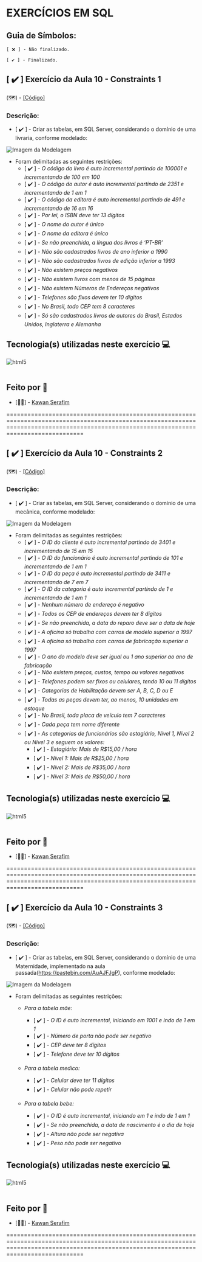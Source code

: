 # **EXERCÍCIOS EM SQL**

## Guia de Símbolos:

    [ ❌ ] - Não finalizado.

    [ ✔️ ] - Finalizado.

## [ ✔️ ] Exercício da Aula 10 - Constraints 1

(🗺️) - [[Código]]()

### Descrição:

- [ ✔️ ] - Criar as tabelas, em SQL Server, considerando o domínio de uma livraria, conforme modelado:

![Imagem da Modelagem](https://github.com/KawanSerafim/Banco_De_Dados/blob/main/SQL/Casa/Imagens/Imagem%20do%20WhatsApp%20de%202024-10-15%20à(s)%2019.04.15_0b81bcf8.jpg)

- Foram delimitadas as seguintes restrições:
  - [ ✔️ ] - *O código do livro é auto incremental partindo de 100001 e incrementando de 100 em 100*
  - [ ✔️ ] - *O código do autor é auto incremental partindo de 2351 e incrementando de 1 em 1*
  - [ ✔️ ] - *O código da editora é auto incremental partindo de 491 e incrementando de 16 em 16*
  - [ ✔️ ] - *Por lei, o ISBN deve ter 13 dígitos*
  - [ ✔️ ] - *O nome do autor é único*
  - [ ✔️ ] - *O nome da editora é único*
  - [ ✔️ ] - *Se não preenchida, a língua dos livros é ‘PT-BR’*
  - [ ✔️ ] - *Não são cadastrados livros de ano inferior a 1990*
  - [ ✔️ ] - *Não são cadastrados livros de edição inferior a 1993*
  - [ ✔️ ] - *Não existem preços negativos*
  - [ ✔️ ] - *Não existem livros com menos de 15 páginas*
  - [ ✔️ ] - *Não existem Números de Endereços negativos*
  - [ ✔️ ] - *Telefones são fixos devem ter 10 dígitos*
  - [ ✔️ ] - *No Brasil, todo CEP tem 8 caracteres*
  - [ ✔️ ] - *Só são cadastrados livros de autores do Brasil, Estados Unidos, Inglaterra e Alemanha*
 
## **Tecnologia(s) utilizadas neste exercício 💻**
<div style="display: inline_block">
    <img align="center" alt="html5" src="https://img.shields.io/badge/Microsoft_SQL_Server-CC2927?style=for-the-badge&logo=microsoft-sql-server&logoColor=white" />
</div><br/>

## **Feito por 👤**

- [👨‍💻] - [Kawan Serafim](https://github.com/KawanSerafim)

========================================================================================================================================================================================

## [ ✔️ ] Exercício da Aula 10 - Constraints 2

(🗺️) - [[Código]](https://github.com/KawanSerafim/Banco_De_Dados/blob/main/SQL/Casa/Aula10_Casa_Ex_Constraints2.sql)

### Descrição:

- [ ✔️ ] - Criar as tabelas, em SQL Server, considerando o domínio de uma mecânica, conforme modelado:

![Imagem da Modelagem](https://github.com/KawanSerafim/Banco_De_Dados/blob/main/SQL/Casa/Imagens/Imagem%20do%20WhatsApp%20de%202024-10-15%20à(s)%2015.59.33_12ff2830.jpg)

- Foram delimitadas as seguintes restrições:
    - [ ✔️ ] - *O ID do cliente é auto incremental partindo de 3401 e incrementando de 15 em 15*
    - [ ✔️ ] - *O ID do funcionário é auto incremental partindo de 101 e incrementando de 1 em 1*
    - [ ✔️ ] - *O ID da peça é auto incremental partindo de 3411 e incrementando de 7 em 7*
    - [ ✔️ ] - *O ID da categoria é auto incremental partindo de 1 e incrementando de 1 em 1*
    - [ ✔️ ] - *Nenhum número de endereço é negativo*
    - [ ✔️ ] - *Todos os CEP de endereços devem ter 8 dígitos*
    - [ ✔️ ] - *Se não preenchida, a data do reparo deve ser a data de hoje*
    - [ ✔️ ] - *A oficina só trabalha com carros de modelo superior a 1997*
    - [ ✔️ ] - *A oficina só trabalha com carros de fabricação superior a 1997*
    - [ ✔️ ] - *O ano do modelo deve ser igual ou 1 ano superior ao ano de fabricação*
    - [ ✔️ ] - *Não existem preços, custos, tempo ou valores negativos*
    - [ ✔️ ] - *Telefones podem ser fixos ou celulares, tendo 10 ou 11 dígitos*
    - [ ✔️ ] - *Categorias de Habilitação devem ser A, B, C, D ou E*
    - [ ✔️ ] - *Todas as peças devem ter, ao menos, 10 unidades em estoque*
    - [ ✔️ ] - *No Brasil, toda placa de veículo tem 7 caracteres*
    - [ ✔️ ] - *Cada peça tem nome diferente*
    - [ ✔️ ] - *As categorias de funcionários são estagiário, Nível 1, Nível 2 ou Nível 3 e seguem os valores:*
        - [ ✔️ ] - *Estagiário: Mais de R$15,00 / hora*
        - [ ✔️ ] - *Nível 1: Mais de R$25,00 / hora*
        - [ ✔️ ] - *Nível 2: Mais de R$35,00 / hora*
        - [ ✔️ ] - *Nível 3: Mais de R$50,00 / hora*

## **Tecnologia(s) utilizadas neste exercício 💻**
<div style="display: inline_block">
    <img align="center" alt="html5" src="https://img.shields.io/badge/Microsoft_SQL_Server-CC2927?style=for-the-badge&logo=microsoft-sql-server&logoColor=white" />
</div><br/>

## **Feito por 👤**

- [👨‍💻] - [Kawan Serafim](https://github.com/KawanSerafim)

========================================================================================================================================================================================

## [ ✔️ ] Exercício da Aula 10 - Constraints 3

(🗺️) - [[Código]](https://github.com/KawanSerafim/Banco_De_Dados/blob/main/SQL/Casa/Aula10_Casa_Ex_Constraints3.sql)

### Descrição:

- [ ✔️ ] - Criar as tabelas, em SQL Server, considerando o domínio de uma Maternidade, implementado na aula passada(https://pastebin.com/AuAJFJgP), conforme modelado:

![Imagem da Modelagem](https://github.com/KawanSerafim/Banco_De_Dados/blob/main/SQL/imagens/Imagem%20do%20WhatsApp%20de%202024-10-15%20à(s)%2015.50.28_25733604.jpg)

- Foram delimitadas as seguintes restrições:

    - *Para a tabela mãe:*

        - [ ✔️ ] - *O ID é auto incremental, iniciando em 1001 e indo de 1 em 1*
        - [ ✔️ ] - *Número de porta não pode ser negativo*
        - [ ✔️ ] - *CEP deve ter 8 dígitos*
        - [ ✔️ ] - *Telefone deve ter 10 dígitos*

    - *Para a tabela medico:*

        - [ ✔️ ] - *Celular deve ter 11 dígitos*
        - [ ✔️ ] - *Celular não pode repetir*

    - *Para a tabela bebe:*

        - [ ✔️ ] - *O ID é auto incremental, iniciando em 1 e indo de 1 em 1*
        - [ ✔️ ] - *Se não preenchida, a data de nascimento é o dia de hoje*
        - [ ✔️ ] - *Altura não pode ser negativa*
        - [ ✔️ ] - *Peso não pode ser negativo*

## **Tecnologia(s) utilizadas neste exercício 💻**
<div style="display: inline_block">
    <img align="center" alt="html5" src="https://img.shields.io/badge/Microsoft_SQL_Server-CC2927?style=for-the-badge&logo=microsoft-sql-server&logoColor=white" />
</div><br/>

## **Feito por 👤**

- [👨‍💻] - [Kawan Serafim](https://github.com/KawanSerafim)

========================================================================================================================================================================================
